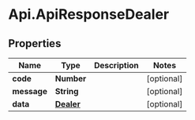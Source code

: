 # Api.ApiResponseDealer

## Properties

Name | Type | Description | Notes
------------ | ------------- | ------------- | -------------
**code** | **Number** |  | [optional] 
**message** | **String** |  | [optional] 
**data** | [**Dealer**](Dealer.md) |  | [optional] 



